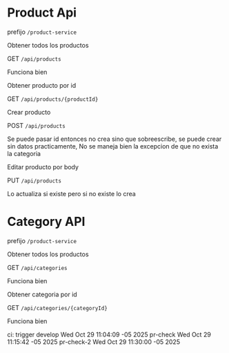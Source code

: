 # Product Api

prefijo `/product-service`

Obtener todos los productos

GET `/api/products`

Funciona bien

Obtener producto por id

GET `/api/products/{productId}`

Crear producto

POST `/api/products`

Se puede pasar id entonces no crea sino que sobreescribe, se puede crear sin datos practicamente, No se maneja bien la excepcion de que no exista la categoria


Editar producto por body

PUT `/api/products`

Lo actualiza si existe pero si no existe lo crea


# Category API

prefijo `/product-service`

Obtener todos los productos

GET `/api/categories`

Funciona bien

Obtener categoria por id

GET `/api/categories/{categoryId}`

Funciona bien

ci: trigger develop Wed Oct 29 11:04:09 -05 2025
pr-check Wed Oct 29 11:15:42 -05 2025
pr-check-2 Wed Oct 29 11:30:00 -05 2025
